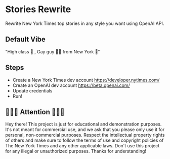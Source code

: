 # Stories Rewrite
Rewrite New York Times top stories in any style you want using OpenAI API.

## Default  Vibe 
"High class 👠 , Gay guy 🏳️‍🌈 from New York 🗽"

## Steps
- Create a New York Times dev account https://developer.nytimes.com/
- Create an OpenAI dev account https://beta.openai.com/
- Update credentials
- Run!

## 👩🏼‍💻 Attention 🧑🏽‍💻
Hey there! This project is just for educational and demonstration purposes. It's not meant for commercial use, and we ask that you please only use it for personal, non-commercial purposes. Respect the intellectual property rights of others and make sure to follow the terms of use and copyright policies of The New York Times and any other applicable laws. Don't use this project for any illegal or unauthorized purposes. Thanks for understanding!